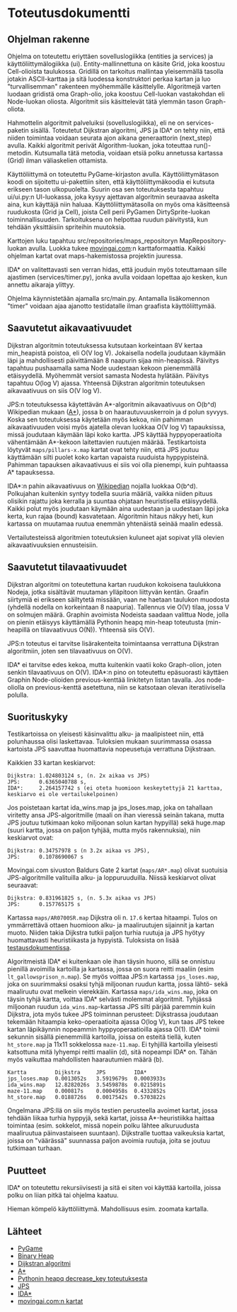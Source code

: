 # Toteutusdokumentti

## Ohjelman rakenne

Ohjelma on toteutettu eriyttäen sovelluslogiikka (entities ja services) ja käyttöliittymälogiikka (ui). Entity-mallinnettuna on käsite Grid, joka koostuu 
Cell-olioista taulukossa. Gridillä on tarkoitus mallintaa yleisemmällä tasolla jotakin ASCII-karttaa ja sitä luodessa konstruktori perkaa kartan ja luo "turvallisemman" rakenteen myöhemmälle käsittelylle.
Algoritmejä varten luodaan gridistä oma Graph-olio, joka koostuu Cell-luokan vastakohdan eli Node-luokan oliosta. Algoritmit siis käsittelevät tätä ylemmän tason
Graph-oliota.

Hahmottelin algoritmit palveluiksi (sovelluslogiikka), eli ne on services-paketin sisällä. Toteutetut Dijkstran algoritmi, JPS ja IDA* on tehty niin, että niiden toimintaa voidaan seurata ajon aikana generaattorin (next_step) avulla. Kaikki algoritmit perivät Algorithm-luokan, joka toteuttaa run()-metodin. Kutsumalla tätä metodia, voidaan etsiä polku annetussa kartassa (Grid) ilman väliaskelien ottamista.

Käyttöliittymä on toteutettu PyGame-kirjaston avulla. Käyttöliittymätason koodi on sijoitettu ui-pakettiin siten, että käyttöliittymäkoodia ei kutsuta erikseen tason 
ulkopuolelta. Suurin osa sen toteutuksesta tapahtuu ui/ui.py:n UI-luokassa, joka kysyy ajettavan algoritmin seuraavaa askelta aina, kun käyttäjä niin haluaa. 
Käyttöliittymätasolla on myös oma käsitteensä ruudukosta (Grid ja Cell), joista Cell perii PyGamen DirtySprite-luokan toiminnallisuuden. Tarkoituksena on helpottaa
ruudun päivitystä, kun tehdään yksittäisiin spriteihin muutoksia.

Karttojen luku tapahtuu src/repositories/maps_repositoryn MapRepository-luokan avulla. Luokka tukee [movingai.com](https://movingai.com/benchmarks/grids.html):n karttaformaattia. Kaikki ohjelman kartat ovat maps-hakemistossa projektin juuressa.

IDA* on valitettavasti sen verran hidas, että jouduin myös toteuttamaan sille ajastimen (services/timer.py), jonka avulla voidaan lopettaa ajo kesken, kun annettu aikaraja ylittyy.

Ohjelma käynnistetään ajamalla src/main.py. Antamalla lisäkomennon "timer" voidaan ajaa ajanotto testidatalle ilman graafista käyttöliittymää.

## Saavutetut aikavaativuudet

Dijkstran algoritmin toteutuksessa kutsutaan korkeintaan 8V kertaa min_heapistä poistoa, eli O(V log V). Jokaisella nodella joudutaan käymään läpi ja mahdollisesti
päivittämään 8 naapurin sijaa min-heapissä. Päivitys tapahtuu pushaamalla sama Node uudestaan kekoon pienemmällä etäisyydellä. Myöhemmät versiot samasta Nodesta
hylätään. Päivitys tapahtuu O(log V) ajassa. Yhteensä Dijkstran algoritmin toteutuksen aikavaativuus on siis O(V log V).

JPS:n toteutuksessa käytettävän A*-algoritmin aikavaativuus on O(b^d) Wikipedian mukaan ([A*](https://en.wikipedia.org/wiki/A*_search_algorithm)), jossa b on haarautuvuuskerroin ja d polun syvyys. Koska sen toteutuksessa käytetään myös kekoa, niin pahimman aikavaativuuden voisi myös ajatella olevan luokkaa O(V log V) tapauksissa, missä joudutaan käymään läpi koko kartta. JPS käyttää hyppyoperaatioita vähentämään A*-kekoon laitettavien ruutujen määrää. Testikartoista löytyvät `maps/pillars-x.map` kartat ovat tehty niin, että JPS joutuu käyttämään silti puolet koko kartan vapaista ruuduista hyppypisteinä. Pahimman tapauksen aikavaativuus ei siis voi olla pienempi, kuin puhtaassa A* tapauksessa.

IDA*:n pahin aikavaativuus on [Wikipedian](https://en.wikipedia.org/wiki/Iterative_deepening_A*) nojalla luokkaa O(b^d). Polkujahan kuitenkin syntyy todella suuria määriä, vaikka niiden pituus olisikin rajattu joka kerralla ja suuntaa ohjataan heuristisella etäisyydellä. Kaikki polut myös joudutaan käymään aina uudestaan ja uudestaan läpi joka kerta, kun rajaa (bound) kasvatetaan. Algoritmin hitaus näkyy heti, kun kartassa on muutamaa ruutua enemmän yhtenäistä seinää maalin edessä.

Vertailutesteissä algoritmien toteutuksien kuluneet ajat sopivat yllä olevien aikavaativuuksien ennusteisiin.

## Saavutetut tilavaativuudet

Dijkstran algoritmi on toteutettuna kartan ruudukon kokoisena taulukkona Nodeja, jotka sisältävät muutaman ylläpitoon liittyvän kentän. Graafin siirtymiä ei erikseen
säiltytetä missään, vaan ne haetaan taulukon muodosta (yhdellä nodella on korkeintaan 8 naapuria). Tallennus vie O(V) tilaa, jossa V on solmujen
määrä. Graphin avoimista Nodeista saadaan valittua Node, jolla on pienin etäisyys käyttämällä Pythonin heapq min-heap toteutusta (min-heapillä on tilavaativuus O(N)).
Yhteensä siis O(V).

JPS:n toteutus ei tarvitse lisärakenteita toimintaansa verrattuna Dijkstran algoritmiin, joten sen tilavaativuus on O(V).

IDA* ei tarvitse edes kekoa, mutta kuitenkin vaatii koko Graph-olion, joten senkin tilavaativuus on O(V). IDA*:n pino on toteutettu epäsuorasti käyttäen Graphin Node-olioiden previous-kenttää linkitetyn listan tavalla. Jos node-oliolla on previous-kenttä asetettuna, niin se katsotaan olevan iteratiivisella polulla.

## Suorituskyky

Testikartoissa on yleisesti käsinvalittu alku- ja maalipisteet niin, että polunhaussa olisi laskettavaa. Tuloksien mukaan suurimmassa osassa kartoista JPS saavuttaa huomattavia nopeusetuja verrattuna Dijkstraan.

Kaikkien 33 kartan keskiarvot:
```
Dijkstra: 1.024803124 s, (n. 2x aikaa vs JPS)
JPS:      0.6365040788 s,
IDA*:     2.264157742 s (ei oteta huomioon keskeytettyjä 21 karttaa, keskiarvo ei ole vertailukelpoinen)
```

Jos poistetaan kartat ida_wins.map ja jps_loses.map, joka on tahallaan viritetty ansa JPS-algoritmille (maali on ihan vieressä seinän takana, mutta JPS joutuu tutkimaan koko miljoonan solun kartan hypyillä) sekä huge.map (suuri kartta, jossa on paljon tyhjää, mutta myös rakennuksia), niin keskiarvot ovat:

```
Dijkstra: 0.34757978 s (n 3.2x aikaa vs JPS),
JPS:      0.1078690067 s
```

Movingai.com sivuston Baldurs Gate 2 kartat (`maps/AR*.map`) olivat suotuisia JPS-algoritmille valituilla alku- ja loppuruuduilla. Niissä keskiarvot olivat seuraavat:

```
Dijkstra: 0.831961825 s, (n. 5.3x aikaa vs JPS)
JPS:      0.157765175 s
```

Kartassa `maps/AR0700SR.map` Dijkstra oli n. `17.6` kertaa hitaampi. Tulos on ymmärrettävä ottaen huomioon alku- ja maaliruutujen sijainnit ja kartan muoto. Niiden takia Dijkstra tutkii paljon turhia ruutuja ja JPS hyötyy huomattavasti heuristiikasta ja hypyistä. Tuloksista on lisää [testausdokumentissa](/dokumentaatio/testausdokumentti.md).

Algoritmeistä IDA* ei kuitenkaan ole ihan täysin huono, sillä se onnistuu pienillä avoimilla kartoilla ja kartassa, jossa on suora reitti maaliin (esim `lt_gallowsprison_n.map`). Se myös voittaa JPS:n kartassa `jps_loses.map`, joka on suurimmaksi osaksi tyhjä miljoonan ruudun kartta, jossa lähtö- sekä maaliruutu ovat melkein vierekkäin. Kartassa `maps/ida_wins.map`, joka on täysin tyhjä kartta, voittaa IDA* selvästi molemmat algoritmit. Tyhjässä miljoonan ruudun `ida_wins.map`-kartassa JPS silti pärjää paremmin kuin Dijkstra, jota myös tukee JPS toiminnan perusteet: Dijkstrassa joudutaan tekemään hitaampia keko-operaatioita ajassa O(log V), kun taas JPS tekee kartan läpikäynnin nopeammin hyppyoperaatioilla ajassa O(1). IDA* toimii sekunnin sisällä pienemmillä kartoilla, joissa on esteitä tiellä, kuten `ht_store.map` ja 11x11 sokkelossa `maze-11.map`. Ei tyhjillä kartoilla yleisesti katsottuna mitä lyhyempi reitti maaliin (d), sitä nopeampi IDA* on. Tähän myös vaikuttaa mahdollisten haarautumien määrä (b).

```
Kartta         Dijkstra     JPS         IDA*
jps_loses.map  0.0013052s   3.5919679s  0.0003933s
ida_wins.map   12.8282026s  3.5459878s  0.0215891s
maze-11.map    0.000817s    0.0004958s  0.4332852s
ht_store.map   0.0188726s   0.0017542s  0.5703822s
```

Ongelmana JPS:llä on siis myös testien perusteella avoimet kartat, jossa tehdään liikaa turhia hyppyjä, sekä kartat, joissa A*-heuristiikka haittaa toimintaa (esim. sokkelot, missä nopein polku lähtee alkuruudusta maaliruutua päinvastaiseen suuntaan). Dijkstralle tuottaa vaikeuksia kartat, joissa on "väärässä" suunnassa paljon avoimia ruutuja, joita se joutuu tutkimaan turhaan.


## Puutteet

IDA* on toteutettu rekursiivisesti ja sitä ei siten voi käyttää kartoilla, joissa polku on liian pitkä tai ohjelma kaatuu.

Hieman kömpelö käyttöliittymä. Mahdollisuus esim. zoomata kartalla.

## Lähteet
- [PyGame](https://www.pygame.org/)
- [Binary Heap](https://en.wikipedia.org/wiki/Binary_heap)
- [Dijkstran algoritmi](https://en.wikipedia.org/wiki/Dijkstra%27s_algorithm)
- [A*](https://en.wikipedia.org/wiki/A*_search_algorithm)
- [Pythonin heapq decrease_key toteutuksesta](https://docs.python.org/2/library/heapq.html#priority-queue-implementation-notes)
- [JPS](http://users.cecs.anu.edu.au/~dharabor/data/papers/harabor-grastien-aaai11.pdf)
- [IDA*](https://en.wikipedia.org/wiki/Iterative_deepening_A*)
- [movingai.com:n kartat](https://www.movingai.com/benchmarks/bg512/index.html)

